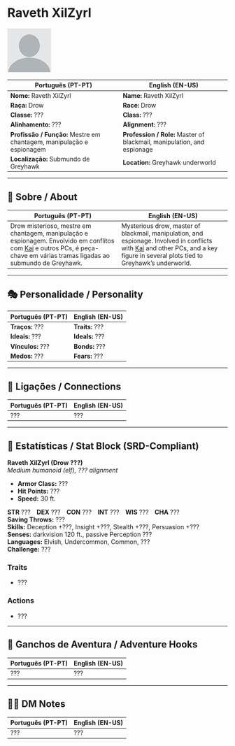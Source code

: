 # Raveth XilZyrl

![Raveth XilZyrl](docs/assets/npc/npc_blank.png)

| **Português (PT-PT)** | **English (EN-US)** |
| --------------------- | ------------------- |
| **Nome:** Raveth XilZyrl | **Name:** Raveth XilZyrl |
| **Raça:** Drow | **Race:** Drow |
| **Classe:** ??? | **Class:** ??? |
| **Alinhamento:** ??? | **Alignment:** ??? |
| **Profissão / Função:** Mestre em chantagem, manipulação e espionagem | **Profession / Role:** Master of blackmail, manipulation, and espionage |
| **Localização:** Submundo de Greyhawk | **Location:** Greyhawk underworld |

---

## 📖 Sobre / About

| **Português (PT-PT)** | **English (EN-US)** |
| --------------------- | ------------------- |
| Drow misterioso, mestre em chantagem, manipulação e espionagem. Envolvido em conflitos com [Kai](docs/dm/-/pc/pc_kai.md) e outros PCs, é peça-chave em várias tramas ligadas ao submundo de Greyhawk. | Mysterious drow, master of blackmail, manipulation, and espionage. Involved in conflicts with [Kai](docs/dm/-/pc/pc_kai.md) and other PCs, and a key figure in several plots tied to Greyhawk’s underworld. |

---

## 🎭 Personalidade / Personality

| **Português (PT-PT)** | **English (EN-US)** |
| --------------------- | ------------------- |
| **Traços:** ??? | **Traits:** ??? |
| **Ideais:** ??? | **Ideals:** ??? |
| **Vínculos:** ??? | **Bonds:** ??? |
| **Medos:** ??? | **Fears:** ??? |

---

## 🔗 Ligações / Connections

| **Português (PT-PT)** | **English (EN-US)** |
| --------------------- | ------------------- |
| ??? | ??? |

---

<!-- 🔒 DM-ONLY SECTION BELOW -->

## 🧩 Estatísticas / Stat Block (SRD-Compliant)

**Raveth XilZyrl (Drow ???)**  
*Medium humanoid (elf), ??? alignment*

- **Armor Class:** ???  
- **Hit Points:** ???  
- **Speed:** 30 ft.  

**STR** ??? **DEX** ??? **CON** ??? **INT** ??? **WIS** ??? **CHA** ???  
**Saving Throws:** ???  
**Skills:** Deception +???, Insight +???, Stealth +???, Persuasion +???  
**Senses:** darkvision 120 ft., passive Perception ???  
**Languages:** Elvish, Undercommon, Common, ???  
**Challenge:** ???  

### Traits
- ???

### Actions
- ???

---

## 🎲 Ganchos de Aventura / Adventure Hooks

| **Português (PT-PT)** | **English (EN-US)** |
| --------------------- | ------------------- |
| ??? | ??? |

---

## 🧑‍💻 DM Notes

| **Português (PT-PT)** | **English (EN-US)** |
| --------------------- | ------------------- |
| ??? | ??? |
